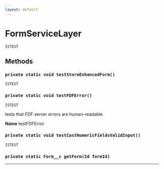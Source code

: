 ```yaml
---
layout: default
---
```

# FormServiceLayer

`ISTEST`
## Methods
### `private static void testStoreEnhancedForm()`

`ISTEST`
### `private static void testFDFError()`

`ISTEST`

tests that FDF server errors are human-readable


**Name** testFDFError

### `private static void testCastNumericFieldsValidInput()`

`ISTEST`
### `private static Form__c getForm(Id formId)`
---

